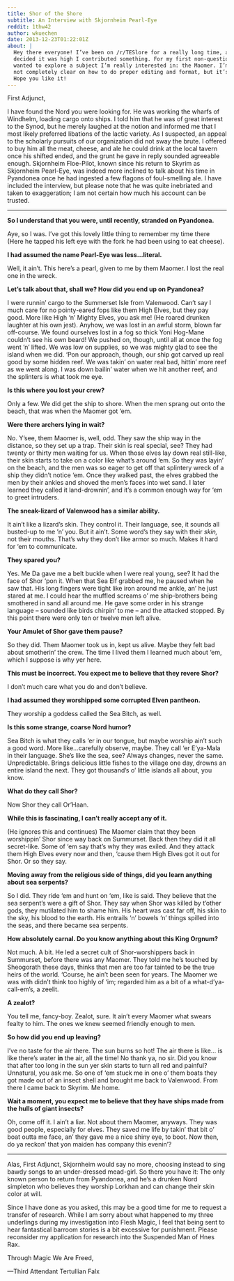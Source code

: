 ```yaml
---
title: Shor of the Shore
subtitle: An Interview with Skjornheim Pearl-Eye
reddit: 1thw42
author: wkuechen
date: 2013-12-23T01:22:01Z
about: |
  Hey there everyone! I’ve been on /r/TESlore for a really long time, and I
  decided it was high I contributed something. For my first non-question post, I
  wanted to explore a subject I’m really interested in: the Maomer. I’m still
  not completely clear on how to do proper editing and format, but it’s legible.
  Hope you like it!
---
```


First Adjunct,

I have found the Nord you were looking for. He was working the wharfs of
Windhelm, loading cargo onto ships. I told him that he was of great interest to
the Synod, but he merely laughed at the notion and informed me that I most
likely preferred libations of the lactic variety. As I suspected, an appeal to
the scholarly pursuits of our organization did not sway the brute. I offered to
buy him all the meat, cheese, and ale he could drink at the local tavern once
his shifted ended, and the grunt he gave in reply sounded agreeable enough.
Skjornheim Floe-Pilot, known since his return to Skyrim as Skjornheim Pearl-Eye,
was indeed more inclined to talk about his time in Pyandonea once he had
ingested a few flagons of foul-smelling ale. I have included the interview, but
please note that he was quite inebriated and taken to exaggeration; I am not
certain how much his account can be trusted.

_______________________________________________________________________________

**So I understand that you were, until recently, stranded on Pyandonea.**

Aye, so I was. I’ve got this lovely little thing to remember my time there (Here
he tapped his left eye with the fork he had been using to eat cheese).

**I had assumed the name Pearl-Eye was less…literal.**

Well, it ain’t. This here’s a pearl, given to me by them Maomer. I lost the real
one in the wreck.

**Let’s talk about that, shall we? How did you end up on Pyandonea?**

I were runnin’ cargo to the Summerset Isle from Valenwood. Can’t say I much care
for no pointy-eared fops like them High Elves, but they pay good. More like High
‘n’ Mighty Elves, you ask me! (He roared drunken laughter at his own jest).
Anyhow, we was lost in an awful storm, blown far off-course. We found ourselves
lost in a fog so thick Yoni Hog-Mane couldn’t see his own beard! We pushed on,
though, until all at once the fog went ’n’ lifted. We was low on supplies, so we
was mighty glad to see the island when we did. ‘Pon our approach, though, our
ship got carved up real good by some hidden reef. We was takin’ on water real
bad, hittin’ more reef as we went along. I was down bailin’ water when we hit
another reef, and the splinters is what took me eye.

**Is this where you lost your crew?**

Only a few. We did get the ship to shore. When the men sprang out onto the
beach, that was when the Maomer got ‘em.

**Were there archers lying in wait?**

No. Y’see, them Maomer is, well, odd. They saw the ship way in the distance, so
they set up a trap. Their skin is real special, see? They had twenty or thirty
men waiting for us. When those elves lay down real still-like, their skin starts
to take on a color like what’s around ‘em. So they was layin’ on the beach, and
the men was so eager to get off that splintery wreck of a ship they didn’t
notice ‘em. Once they walked past, the elves grabbed the men by their ankles and
shoved the men’s faces into wet sand. I later learned they called it
land-drownin’, and it’s a common enough way for ‘em to greet intruders.

**The sneak-lizard of Valenwood has a similar ability.**

It ain’t like a lizard’s skin. They control it. Their language, see, it sounds
all busted-up to me ’n’ you. But it ain’t. Some word’s they say with their
*skin,* not their mouths. That’s why they don’t like armor so much. Makes it
hard for ‘em to communicate.

**They spared you?**

Yes. Me Da gave me a belt buckle when I were real young, see? It had the face of
Shor ‘pon it. When that Sea Elf grabbed me, he paused when he saw that. His long
fingers were tight like iron around me ankle, an’ he just stared at me. I could
hear the muffled screams o’ me ship-brothers being smothered in sand all around
me. He gave some order in his strange language – sounded like birds chirpin’ to
me – and the attacked stopped. By this point there were only ten or twelve men
left alive.

**Your Amulet of Shor gave them pause?**

So they did. Them Maomer took us in, kept us alive. Maybe they felt bad about
smotherin’ the crew. The time I lived them I learned much about ‘em, which I
suppose is why yer here.

**This must be incorrect. You expect me to believe that they revere Shor?**

I don’t much care what you do and don’t believe.

**I had assumed they worshipped some corrupted Elven pantheon.**

They worship a goddess called the Sea Bitch, as well.

**Is this some strange, coarse Nord humor?**

Sea Bitch is what they calls ‘er in our tongue, but maybe worship ain’t such a
good word. More like…carefully observe, maybe. They call ‘er E’ya-Mala in their
language. She’s like the sea, see? Always changes, never the same.
Unpredictable. Brings delicious little fishes to the village one day, drowns an
entire island the next. They got thousand’s o’ little islands all about, you
know.

**What do they call Shor?**

Now Shor they call Or’Haan.

**While this is fascinating, I can’t really accept any of it.**

(He ignores this and continues) The Maomer claim that they been worshippin’ Shor
since way back on Summurset. Back then they did it all secret-like. Some of ‘em
say that’s why they was exiled. And they attack them High Elves every now and
then, ‘cause them High Elves got it out for Shor. Or so they say.

**Moving away from the religious side of things, did you learn anything about**
**sea serpents?**

So I did. They ride ‘em and hunt on ‘em, like is said. They believe that the sea
serpent’s were a gift of Shor. They say when Shor was killed by t’other gods,
they mutilated him to shame him. His heart was cast far off, his skin to the
sky, his blood to the earth. His entrails ‘n’ bowels ‘n’ things spilled into the
seas, and there became sea serpents.

**How absolutely carnal. Do you know anything about this King Orgnum?**

Not much. A bit. He led a secret cult of Shor-worshippers back in Summurset,
before there was any Maomer. They told me he’s touched by Sheogorath these days,
thinks that men are too far tainted to be the true heirs of the world. ‘Course,
he ain’t been seen for years. The Maomer we was with didn’t think too highly of
‘im; regarded him as a bit of a what-d’ya-call-em’s, a zeelit.

**A zealot?**

You tell me, fancy-boy. Zealot, sure. It ain’t every Maomer what swears fealty
to him. The ones we knew seemed friendly enough to men.

**So how did you end up leaving?**

I’ve no taste for the air there. The sun burns so hot! The air there is like… is
like there’s water **in** the air, all the time! No thank ya, no sir. Did you
know that after too long in the sun yer skin starts to turn all red and painful?
Unnatural, you ask me. So one of ‘em stuck me in one o’ them boats they got made
out of an insect shell and brought me back to Valenwood. From there I came back
to Skyrim. Me home.

**Wait a moment, you expect me to believe that they have ships made from the**
**hulls of giant insects?**

Oh, come off it. I ain’t a liar. Not about them Maomer, anyways. They was good
people, especially for elves. They saved me life by takin’ that bit o’ boat
outta me face, an’ they gave me a nice shiny eye, to boot. Now then, do ya
reckon’ that yon maiden has company this evenin’?

----

Alas, First Adjunct, Skjornheim would say no more, choosing instead to sing
bawdy songs to an under-dressed mead-girl. So there you have it: The only known
person to return from Pyandonea, and he’s a drunken Nord simpleton who believes
they worship Lorkhan and can change their skin color at will.

Since I have done as you asked, this may be a good time for me to request a
transfer of research. While I am sorry about what happened to my three
underlings during my investigation into Flesh Magic, I feel that being sent to
hear fantastical barroom stories is a bit excessive for punishment. Please
reconsider my application for research into the Suspended Man of Hnes Rax.

Through Magic We Are Freed,

—Third Attendant Tertullian Falx
